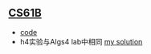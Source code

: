 ## [CS61B](https://sp19.datastructur.es/)

- [code](https://github.com/cs-learning-every-day/cs61b-code)
- h4实验与Algs4 lab中相同 [my solution](https://github.com/cs-learning-every-day/algs4/tree/main/labs/percolation)